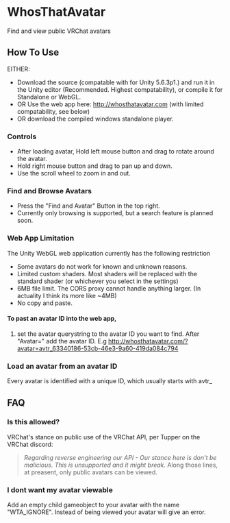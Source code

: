 # WhosThatAvatar
Find and view public VRChat avatars

## How To Use
EITHER: 
* Download the source (compatable with for Unity 5.6.3p1.) and run it in the Unity editor (Recommended. Highest compatability), or compile it for Standalone or WebGL.
* OR Use the web app here: http://whosthatavatar.com (with limited compatability, see below)
* OR download the compiled windows standalone player.

### Controls
* After loading avatar, Hold left mouse button and drag to rotate around the avatar.
* Hold right mouse button and drag to pan up and down.
* Use the scroll wheel to zoom in and out.

### Find and Browse Avatars
* Press the "Find and Avatar" Button in the top right.
* Currently only browsing is supported, but a search feature is planned soon.

### Web App Limitation
The Unity WebGL web application currently has the following restriction
* Some avatars do not work for known and unknown reasons.
* Limited custom shaders. Most shaders will be replaced with the standard shader (or whichever you select in the settings)
* 6MB file limit. The CORS proxy cannot handle anything larger. (In actuality I think its more like ~4MB)
* No copy and paste. 
#### To past an avatar ID into the web app, 
  1. set the avatar querystring to the avatar ID you want to find. After "Avatar=" add the avatar ID. 
      E.g http://whosthatavatar.com/?avatar=avtr_63340186-53cb-46e3-9a60-419da084c794



### Load an avatar from an avatar ID
Every avatar is identified with a unique ID, which usually starts with avtr_


## FAQ
### Is this allowed?
VRChat's stance on public use of the VRChat API, per Tupper on the VRChat discord: 
> *Regarding reverse engineering our API - Our stance here is don't be malicious.  This is unsupported and it might break.*
Along those lines, at preasent, only public avatars can be viewed. 

### I dont want my avatar viewable
Add an empty child gameobject to your avatar with the name "WTA_IGNORE".
Instead of being viewed your avatar will give an error.
